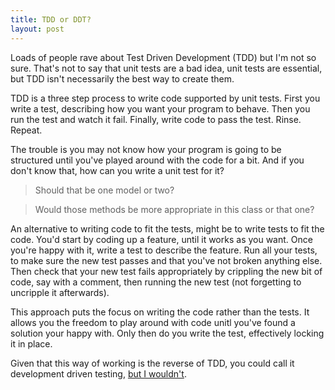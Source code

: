 ```yaml
---
title: TDD or DDT?
layout: post
---
```

Loads of people rave about Test Driven Development (TDD) but I'm not so sure. That's not to say that unit tests are a bad idea, unit tests are essential, but TDD isn't necessarily the best way to create them.

TDD is a three step process to write code supported by unit tests. First you write a test, describing how you want your program to behave. Then you run the test and watch it fail. Finally, write code to pass the test. Rinse. Repeat.

The trouble is you may not know how your program is going to be structured until you've played around with the code for a bit. And if you don't know that, how can you write a unit test for it?

> Should that be one model or two?

> Would those methods be more appropriate in this class or that one?

An alternative to writing code to fit the tests, might be to write tests to fit the code. You'd start by coding up a feature, until it works as you want. Once you're happy with it, write a test to describe the feature. Run all your tests, to make sure the new test passes and that you've not broken anything else. Then check that your new test fails appropriately by crippling the new bit of code, say with a comment, then running the new test (not forgetting to uncripple it afterwards).

This approach puts the focus on writing the code rather than the tests. It allows you the freedom to play around with code unitl you've found a solution your happy with. Only then do you write the test, effectively locking it in place.

Given that this way of working is the reverse of TDD, you could call it development driven testing, [but I wouldn't][1].

[1]: http://en.wikipedia.org/wiki/DDT